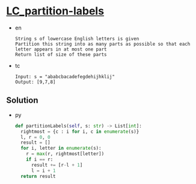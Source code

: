 # [LC_partition-labels](https://leetcode.com/problems/partition-labels)

* en

  ```en
  String s of lowercase English letters is given
  Partition this string into as many parts as possible so that each letter appears in at most one part
  Return list of size of these parts
  ```

* tc

  ```tc
  Input: s = "ababcbacadefegdehijhklij"
  Output: [9,7,8]
  ```

## Solution

* py

  ```py
  def partitionLabels(self, s: str) -> List[int]:
    rightmost = {c : i for i, c in enumerate(s)}
    l, r = 0, 0
    result = []
    for i, letter in enumerate(s):
      r = max(r, rightmost[letter])
      if i == r:
        result += [r-l + 1]
        l = i + 1
    return result
  ```
